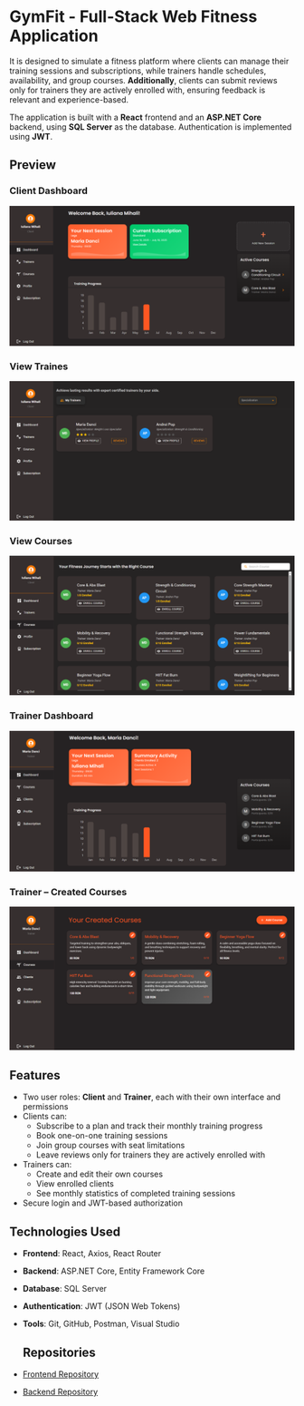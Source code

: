 # GymFit - Full-Stack Web Fitness Application

It is designed to simulate a fitness platform where clients can manage their training sessions and subscriptions, while trainers handle schedules, availability, and group courses. **Additionally**, clients can submit reviews only for trainers they are actively enrolled with, ensuring feedback is relevant and experience-based.

The application is built with a **React** frontend and an **ASP.NET Core** backend, using **SQL Server** as the database. Authentication is implemented using **JWT**.

## Preview 
### Client Dashboard
![Client Dashboard](images/client-dashboard.png)
### View Traines 
![View Trainers](images/view-trainers.png)
### View Courses
![View Courses](images/view-courses.png)
### Trainer Dashboard
![Trainer Dashboard](images/trainer-dashboard.png)
### Trainer – Created Courses
![Trainer – Created Courses](images/trainer-created-courses.png)

## Features
- Two user roles: **Client** and **Trainer**, each with their own interface and permissions
- Clients can:
  - Subscribe to a plan and track their monthly training progress
  - Book one-on-one training sessions
  - Join group courses with seat limitations
  - Leave reviews only for trainers they are actively enrolled with
- Trainers can:
  - Create and edit their own courses
  - View enrolled clients
  - See monthly statistics of completed training sessions
- Secure login and JWT-based authorization

## Technologies Used

- **Frontend**: React, Axios, React Router
- **Backend**: ASP.NET Core, Entity Framework Core
- **Database**: SQL Server
- **Authentication**: JWT (JSON Web Tokens)
- **Tools**: Git, GitHub, Postman, Visual Studio
  
  ## Repositories
- [Frontend Repository](https://github.com/iulianamihali/GymFitFrontend)
- [Backend Repository](https://github.com/iulianamihali/GymFitBackend)
